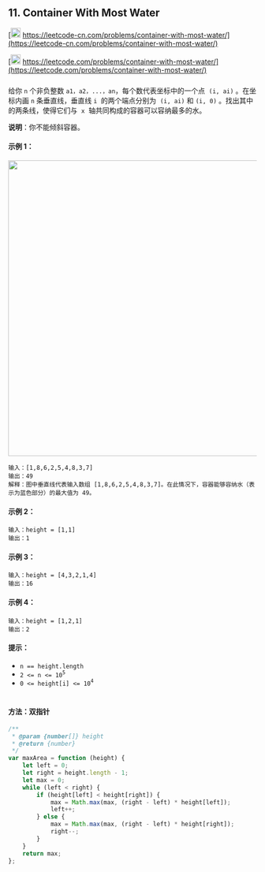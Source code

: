## 11. Container With Most Water

[<img src="https://static.leetcode-cn.com/cn-mono-assets/production/assets/logo-dark-cn.c42314a8.svg" height="20" /> https://leetcode-cn.com/problems/container-with-most-water/](https://leetcode-cn.com/problems/container-with-most-water/)

[<img src="https://assets.leetcode.com/static_assets/public/webpack_bundles/images/logo-dark.e99485d9b.svg" height="20"/> https://leetcode.com/problems/container-with-most-water/](https://leetcode.com/problems/container-with-most-water/)

###

给你 `n` 个非负整数 `a1，a2，...，an`，每个数代表坐标中的一个点  `(i, ai)` 。在坐标内画 `n` 条垂直线，垂直线 `i`  的两个端点分别为  `(i, ai)` 和 `(i, 0)` 。找出其中的两条线，使得它们与  `x`  轴共同构成的容器可以容纳最多的水。

**说明**：你不能倾斜容器。

#### 示例 1：

<img src="https://s3-lc-upload.s3.amazonaws.com/uploads/2018/07/17/question_11.jpg" width="600" />

```
输入：[1,8,6,2,5,4,8,3,7]
输出：49
解释：图中垂直线代表输入数组 [1,8,6,2,5,4,8,3,7]。在此情况下，容器能够容纳水（表示为蓝色部分）的最大值为 49。
```

#### 示例 2：

```
输入：height = [1,1]
输出：1
```

#### 示例 3：

```
输入：height = [4,3,2,1,4]
输出：16
```

#### 示例 4：

```
输入：height = [1,2,1]
输出：2
```

#### 提示：

-   `n == height.length`
-   `2 <= n <= 10`<sup>`5`</sup>
-   `0 <= height[i] <= 10`<sup>`4`</sup>

#

#### 方法：双指针

```js
/**
 * @param {number[]} height
 * @return {number}
 */
var maxArea = function (height) {
    let left = 0;
    let right = height.length - 1;
    let max = 0;
    while (left < right) {
        if (height[left] < height[right]) {
            max = Math.max(max, (right - left) * height[left]);
            left++;
        } else {
            max = Math.max(max, (right - left) * height[right]);
            right--;
        }
    }
    return max;
};
```
